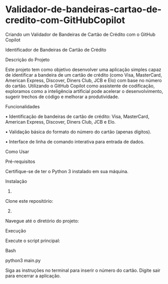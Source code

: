 # Validador-de-bandeiras-cartao-de-credito-com-GitHubCopilot
 Criando um Validador de Bandeiras de Cartão de Crédito com o GitHub Copilot

 Identificador de Bandeiras de Cartão de Crédito

Descrição do Projeto

Este projeto tem como objetivo desenvolver uma aplicação simples capaz de identificar a bandeira de um cartão de crédito (como Visa, MasterCard, American Express, Discover, Diners Club, JCB e Elo) com base no número do cartão. Utilizando o GitHub Copilot como assistente de codificação, exploramos como a inteligência artificial pode acelerar o desenvolvimento, sugerir trechos de código e melhorar a produtividade.

Funcionalidades

•
Identificação de bandeiras de cartão de crédito: Visa, MasterCard, American Express, Discover, Diners Club, JCB e Elo.

•
Validação básica do formato do número do cartão (apenas dígitos).

•
Interface de linha de comando interativa para entrada de dados.

Como Usar

Pré-requisitos

Certifique-se de ter o Python 3 instalado em sua máquina.

Instalação

1.
Clone este repositório:

2.
Navegue até o diretório do projeto:

Execução

Execute o script principal:

Bash


python3 main.py


Siga as instruções no terminal para inserir o número do cartão. Digite sair para encerrar a aplicação.


